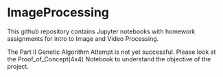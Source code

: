 # ImageProcessing

This github repository contains Jupyter notebooks with homework assignments for intro to Image and Video Processing.

The Part II Genetic Algorithm Attempt is not yet successful. Please look at the Proof_of_Concept(4x4) Notebook to understand the objective of the project.
